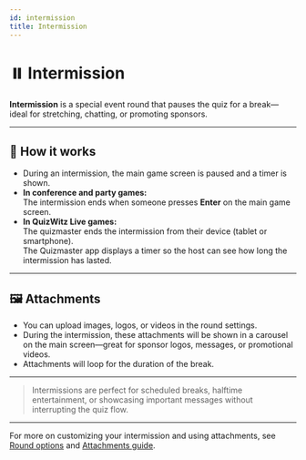 ```yaml
---
id: intermission
title: Intermission
---
```


# ⏸️ Intermission

**Intermission** is a special event round that pauses the quiz for a break—ideal for stretching, chatting, or promoting sponsors.

---

## 📝 How it works

- During an intermission, the main game screen is paused and a timer is shown.
- **In conference and party games:**  
  The intermission ends when someone presses **Enter** on the main game screen.
- **In QuizWitz Live games:**  
  The quizmaster ends the intermission from their device (tablet or smartphone).  
  The Quizmaster app displays a timer so the host can see how long the intermission has lasted.

---

## 🖼️ Attachments

- You can upload images, logos, or videos in the round settings.
- During the intermission, these attachments will be shown in a carousel on the main screen—great for sponsor logos, messages, or promotional videos.
- Attachments will loop for the duration of the break.

---

> Intermissions are perfect for scheduled breaks, halftime entertainment, or showcasing important messages without interrupting the quiz flow.

---

For more on customizing your intermission and using attachments, see [Round options](../editor/008-round-options.md) and [Attachments guide](../editor/006-attachments.md).
